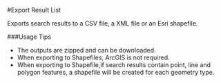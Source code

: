 #Export Result List

Exports search results to a CSV file, a XML file or an Esri shapefile.

###Usage Tips
  - The outputs are zipped and can be downloaded.
  - When exporting to Shapefiles, ArcGIS is not required.
  - When exporting to Shapefile,if search results contain point, line and polygon features, a shapefile will be created for each geometry type.

[Voyager Search]:http://voyagersearch.com/
[@VoyagerGIS]:https://twitter.com/voyagergis
[github]:https://github.com/voyagersearch/tasks

    
